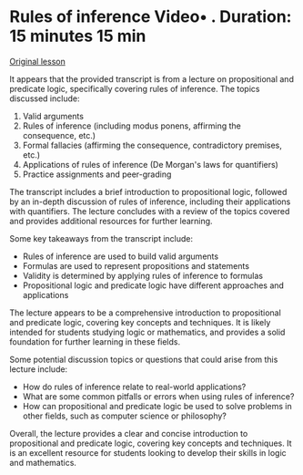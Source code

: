 # Rules of inference Video• . Duration: 15 minutes 15 min

[Original lesson](https://www.coursera.org/learn/uol-discrete-mathematics/lecture/iH69Q/rules-of-inference)

It appears that the provided transcript is from a lecture on propositional and predicate logic, specifically covering rules of inference. The topics discussed include:

1. Valid arguments
2. Rules of inference (including modus ponens, affirming the consequence, etc.)
3. Formal fallacies (affirming the consequence, contradictory premises, etc.)
4. Applications of rules of inference (De Morgan's laws for quantifiers)
5. Practice assignments and peer-grading

The transcript includes a brief introduction to propositional logic, followed by an in-depth discussion of rules of inference, including their applications with quantifiers. The lecture concludes with a review of the topics covered and provides additional resources for further learning.

Some key takeaways from the transcript include:

* Rules of inference are used to build valid arguments
* Formulas are used to represent propositions and statements
* Validity is determined by applying rules of inference to formulas
* Propositional logic and predicate logic have different approaches and applications

The lecture appears to be a comprehensive introduction to propositional and predicate logic, covering key concepts and techniques. It is likely intended for students studying logic or mathematics, and provides a solid foundation for further learning in these fields.

Some potential discussion topics or questions that could arise from this lecture include:

* How do rules of inference relate to real-world applications?
* What are some common pitfalls or errors when using rules of inference?
* How can propositional and predicate logic be used to solve problems in other fields, such as computer science or philosophy?

Overall, the lecture provides a clear and concise introduction to propositional and predicate logic, covering key concepts and techniques. It is an excellent resource for students looking to develop their skills in logic and mathematics.

